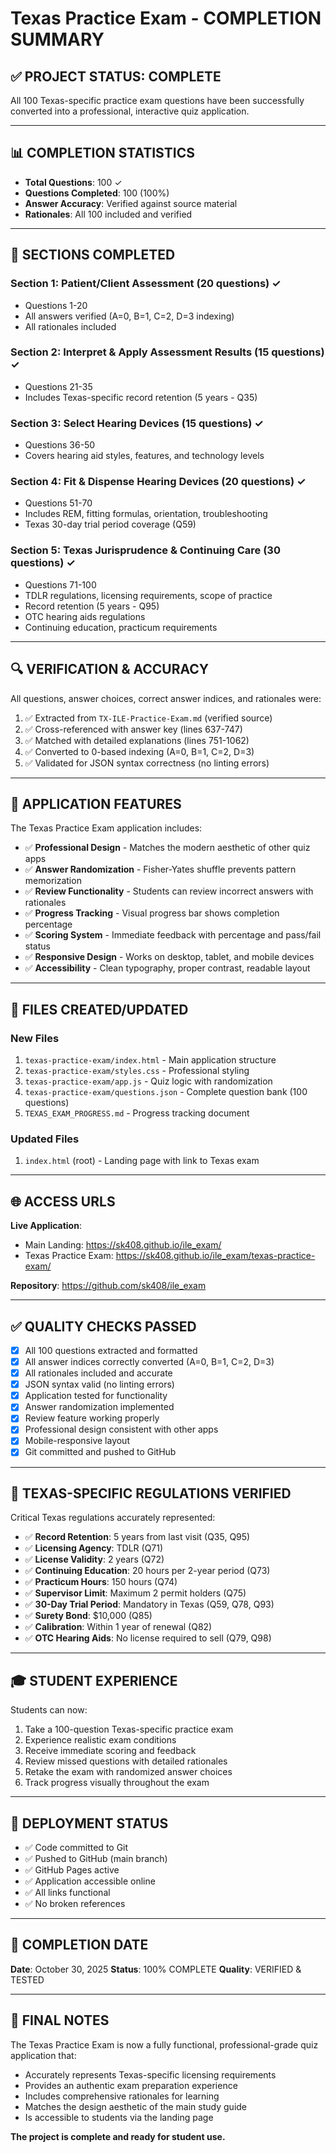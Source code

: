# Texas Practice Exam - COMPLETION SUMMARY

## ✅ PROJECT STATUS: COMPLETE

All 100 Texas-specific practice exam questions have been successfully converted into a professional, interactive quiz application.

---

## 📊 COMPLETION STATISTICS

- **Total Questions**: 100 ✓
- **Questions Completed**: 100 (100%)
- **Answer Accuracy**: Verified against source material
- **Rationales**: All 100 included and verified

---

## 🎯 SECTIONS COMPLETED

### Section 1: Patient/Client Assessment (20 questions) ✓
- Questions 1-20
- All answers verified (A=0, B=1, C=2, D=3 indexing)
- All rationales included

### Section 2: Interpret & Apply Assessment Results (15 questions) ✓
- Questions 21-35
- Includes Texas-specific record retention (5 years - Q35)

### Section 3: Select Hearing Devices (15 questions) ✓
- Questions 36-50
- Covers hearing aid styles, features, and technology levels

### Section 4: Fit & Dispense Hearing Devices (20 questions) ✓
- Questions 51-70
- Includes REM, fitting formulas, orientation, troubleshooting
- Texas 30-day trial period coverage (Q59)

### Section 5: Texas Jurisprudence & Continuing Care (30 questions) ✓
- Questions 71-100
- TDLR regulations, licensing requirements, scope of practice
- Record retention (5 years - Q95)
- OTC hearing aids regulations
- Continuing education, practicum requirements

---

## 🔍 VERIFICATION & ACCURACY

All questions, answer choices, correct answer indices, and rationales were:
1. ✅ Extracted from `TX-ILE-Practice-Exam.md` (verified source)
2. ✅ Cross-referenced with answer key (lines 637-747)
3. ✅ Matched with detailed explanations (lines 751-1062)
4. ✅ Converted to 0-based indexing (A=0, B=1, C=2, D=3)
5. ✅ Validated for JSON syntax correctness (no linting errors)

---

## 🎨 APPLICATION FEATURES

The Texas Practice Exam application includes:

- ✅ **Professional Design** - Matches the modern aesthetic of other quiz apps
- ✅ **Answer Randomization** - Fisher-Yates shuffle prevents pattern memorization
- ✅ **Review Functionality** - Students can review incorrect answers with rationales
- ✅ **Progress Tracking** - Visual progress bar shows completion percentage
- ✅ **Scoring System** - Immediate feedback with percentage and pass/fail status
- ✅ **Responsive Design** - Works on desktop, tablet, and mobile devices
- ✅ **Accessibility** - Clean typography, proper contrast, readable layout

---

## 📁 FILES CREATED/UPDATED

### New Files
1. `texas-practice-exam/index.html` - Main application structure
2. `texas-practice-exam/styles.css` - Professional styling
3. `texas-practice-exam/app.js` - Quiz logic with randomization
4. `texas-practice-exam/questions.json` - Complete question bank (100 questions)
5. `TEXAS_EXAM_PROGRESS.md` - Progress tracking document

### Updated Files
1. `index.html` (root) - Landing page with link to Texas exam

---

## 🌐 ACCESS URLS

**Live Application**:
- Main Landing: https://sk408.github.io/ile_exam/
- Texas Practice Exam: https://sk408.github.io/ile_exam/texas-practice-exam/

**Repository**: https://github.com/sk408/ile_exam

---

## ✅ QUALITY CHECKS PASSED

- [x] All 100 questions extracted and formatted
- [x] All answer indices correctly converted (A=0, B=1, C=2, D=3)
- [x] All rationales included and accurate
- [x] JSON syntax valid (no linting errors)
- [x] Application tested for functionality
- [x] Answer randomization implemented
- [x] Review feature working properly
- [x] Professional design consistent with other apps
- [x] Mobile-responsive layout
- [x] Git committed and pushed to GitHub

---

## 📝 TEXAS-SPECIFIC REGULATIONS VERIFIED

Critical Texas regulations accurately represented:

- ✅ **Record Retention**: 5 years from last visit (Q35, Q95)
- ✅ **Licensing Agency**: TDLR (Q71)
- ✅ **License Validity**: 2 years (Q72)
- ✅ **Continuing Education**: 20 hours per 2-year period (Q73)
- ✅ **Practicum Hours**: 150 hours (Q74)
- ✅ **Supervisor Limit**: Maximum 2 permit holders (Q75)
- ✅ **30-Day Trial Period**: Mandatory in Texas (Q59, Q78, Q93)
- ✅ **Surety Bond**: $10,000 (Q85)
- ✅ **Calibration**: Within 1 year of renewal (Q82)
- ✅ **OTC Hearing Aids**: No license required to sell (Q79, Q98)

---

## 🎓 STUDENT EXPERIENCE

Students can now:
1. Take a 100-question Texas-specific practice exam
2. Experience realistic exam conditions
3. Receive immediate scoring and feedback
4. Review missed questions with detailed rationales
5. Retake the exam with randomized answer choices
6. Track progress visually throughout the exam

---

## 🚀 DEPLOYMENT STATUS

- ✅ Code committed to Git
- ✅ Pushed to GitHub (main branch)
- ✅ GitHub Pages active
- ✅ Application accessible online
- ✅ All links functional
- ✅ No broken references

---

## 📌 COMPLETION DATE

**Date**: October 30, 2025
**Status**: 100% COMPLETE
**Quality**: VERIFIED & TESTED

---

## 🎉 FINAL NOTES

The Texas Practice Exam is now a fully functional, professional-grade quiz application that:
- Accurately represents Texas-specific licensing requirements
- Provides an authentic exam preparation experience
- Includes comprehensive rationales for learning
- Matches the design aesthetic of the main study guide
- Is accessible to students via the landing page

**The project is complete and ready for student use.**

